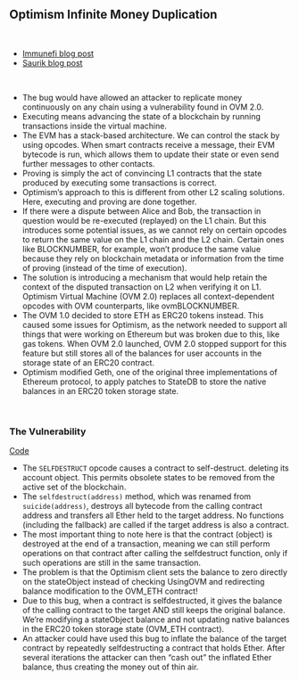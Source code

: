 ## Optimism Infinite Money Duplication 

<br>

* [Immunefi blog post](https://medium.com/immunefi/optimism-infinite-money-duplication-bugfix-review-daa6597146a0)
* [Saurik blog post](https://www.saurik.com/optimism.html)

<br>

* The bug would have allowed an attacker to replicate money continuously on any chain using a vulnerability found in OVM 2.0.
* Executing means advancing the state of a blockchain by running transactions inside the virtual machine. 
* The EVM has a stack-based architecture. We can control the stack by using opcodes. When smart contracts receive a message, their EVM bytecode is run, which allows them to update their state or even send further messages to other contacts.
* Proving is simply the act of convincing L1 contracts that the state produced by executing some transactions is correct.
* Optimism’s approach to this is different from other L2 scaling solutions. Here, executing and proving are done together.
* If there were a dispute between Alice and Bob, the transaction in question would be re-executed (replayed) on the L1 chain. But this introduces some potential issues, as we cannot rely on certain opcodes to return the same value on the L1 chain and the L2 chain. Certain ones like BLOCKNUMBER, for example, won’t produce the same value because they rely on blockchain metadata or information from the time of proving (instead of the time of execution).
* The solution is introducing a mechanism that would help retain the context of the disputed transaction on L2 when verifying it on L1. Optimism Virtual Machine (OVM 2.0) replaces all context-dependent opcodes with OVM counterparts, like ovmBLOCKNUMBER.
* The OVM 1.0 decided to store ETH as ERC20 tokens instead. This caused some issues for Optimism, as the network needed to support all things that were working on Ethereum but was broken due to this, like gas tokens. When OVM 2.0 launched, OVM 2.0 stopped support for this feature but still stores all of the balances for user accounts in the storage state of an ERC20 contract.
* Optimism modified Geth, one of the original three implementations of Ethereum protocol, to apply patches to StateDB to store the native balances in an ERC20 token storage state.

<br>

### The Vulnerability

[Code](https://github.com/MetisProtocol/mvm/blob/46d08bce46d1e0039a64522eb0bd9dfff0e0fc46/l2geth/core/state/statedb.go#L468)

* The `SELFDESTRUCT` opcode causes a contract to self-destruct. deleting its account object. This permits obsolete states to be removed from the active set of the blockchain.
* The `selfdestruct(address)` method, which was renamed from `suicide(address)`, destroys all bytecode from the calling contract address and transfers all Ether held to the target address. No functions (including the fallback) are called if the target address is also a contract.
* The most important thing to note here is that the contract (object) is destroyed at the end of a transaction, meaning we can still perform operations on that contract after calling the selfdestruct function, only if such operations are still in the same transaction.
* The problem is that the Optimism client sets the balance to zero directly on the stateObject instead of checking UsingOVM and redirecting balance modification to the OVM_ETH contract!
* Due to this bug, when a contract is selfdestructed, it gives the balance of the calling contract to the target AND still keeps the original balance. We’re modifying a stateObject balance and not updating native balances in the ERC20 token storage state (OVM_ETH contract).
* An attacker could have used this bug to inflate the balance of the target contract by repeatedly selfdestructing a contract that holds Ether. After several iterations the attacker can then “cash out” the inflated Ether balance, thus creating the money out of thin air.




